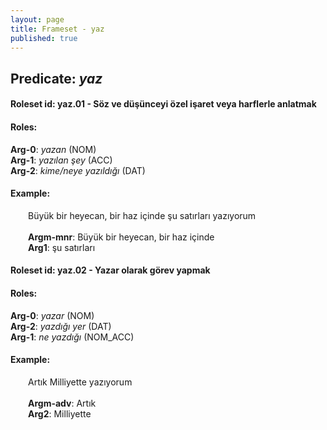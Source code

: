 ```yaml
---
layout: page
title: Frameset - yaz
published: true
---
```

<h2>Predicate: <i>yaz</i></h2>
<h4>Roleset id: yaz.01 - Söz ve düşünceyi özel işaret veya harflerle anlatmak<br>
<h4>Roles:</h4>
<b>Arg-0</b>: <i>yazan</i>  (NOM) <br>
<b>Arg-1</b>: <i>yazılan şey</i>  (ACC) <br>
<b>Arg-2</b>: <i>kime/neye yazıldığı</i>  (DAT) <br>
<h4>Example:</h4>
&emsp;&emsp;Büyük bir heyecan, bir haz içinde şu satırları yazıyorum<br><br>
&emsp;&emsp;<b>Argm-mnr</b>:  Büyük bir heyecan, bir haz içinde<br>
&emsp;&emsp;<b>Arg1</b>:  şu satırları<br>

<h4>Roleset id: yaz.02 - Yazar olarak görev yapmak<br>
<h4>Roles:</h4>
<b>Arg-0</b>: <i>yazar</i>  (NOM) <br>
<b>Arg-2</b>: <i>yazdığı yer</i>  (DAT) <br>
<b>Arg-1</b>: <i>ne yazdığı</i>  (NOM_ACC) <br>
<h4>Example:</h4>
&emsp;&emsp;Artık Milliyette yazıyorum<br><br>
&emsp;&emsp;<b>Argm-adv</b>:  Artık<br>
&emsp;&emsp;<b>Arg2</b>:  Milliyette<br>


